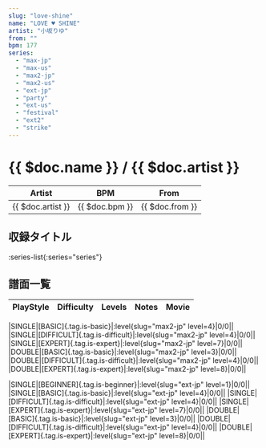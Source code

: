 ```yaml
---
slug: "love-shine"
name: "LOVE ♥ SHINE"
artist: "小坂りゆ"
from: ""
bpm: 177
series:
  - "max-jp"
  - "max-us"
  - "max2-jp"
  - "max2-us"
  - "ext-jp"
  - "party"
  - "ext-us"
  - "festival"
  - "ext2"
  - "strike"
---
```


# {{ $doc.name }} / {{ $doc.artist }}

|Artist|BPM|From|
|------|---|----|
|{{ $doc.artist }}|{{ $doc.bpm }}|{{ $doc.from }}|

## 収録タイトル

:series-list{:series="series"}

## 譜面一覧

|PlayStyle|Difficulty|Levels|Notes|Movie|
|---------|----------|------|-----|-----|
<!-- max2-jp -->
|SINGLE|[BASIC]{.tag.is-basic}|:level{slug="max2-jp" level=4}|0/0||
|SINGLE|[DIFFICULT]{.tag.is-difficult}|:level{slug="max2-jp" level=4}|0/0||
|SINGLE|[EXPERT]{.tag.is-expert}|:level{slug="max2-jp" level=7}|0/0||
|DOUBLE|[BASIC]{.tag.is-basic}|:level{slug="max2-jp" level=3}|0/0||
|DOUBLE|[DIFFICULT]{.tag.is-difficult}|:level{slug="max2-jp" level=4}|0/0||
|DOUBLE|[EXPERT]{.tag.is-expert}|:level{slug="max2-jp" level=8}|0/0||
<!-- ext-jp -->
|SINGLE|[BEGINNER]{.tag.is-beginner}|:level{slug="ext-jp" level=1}|0/0||
|SINGLE|[BASIC]{.tag.is-basic}|:level{slug="ext-jp" level=4}|0/0||
|SINGLE|[DIFFICULT]{.tag.is-difficult}|:level{slug="ext-jp" level=4}|0/0||
|SINGLE|[EXPERT]{.tag.is-expert}|:level{slug="ext-jp" level=7}|0/0||
|DOUBLE|[BASIC]{.tag.is-basic}|:level{slug="ext-jp" level=3}|0/0||
|DOUBLE|[DIFFICULT]{.tag.is-difficult}|:level{slug="ext-jp" level=4}|0/0||
|DOUBLE|[EXPERT]{.tag.is-expert}|:level{slug="ext-jp" level=8}|0/0||
